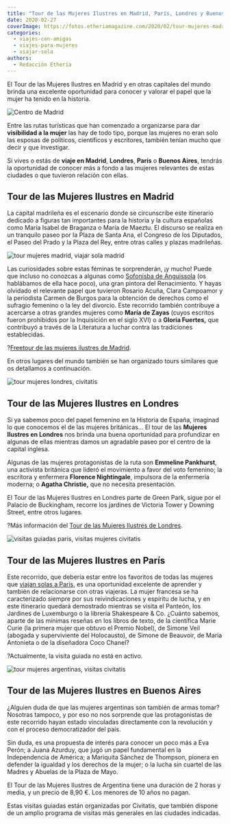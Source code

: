 ```yaml
---
title: "Tour de las Mujeres Ilustres en Madrid, París, Londres y Buenos Aires"
date: 2020-02-27
coverImage: https://fotos.etheriamagazine.com/2020/02/tour-mujeres-madrid.jpg
categories: 
  - viajes-con-amigas
  - viajes-para-mujeres
  - viajar-sola
authors: 
  - Redacción Etheria
---
```


El Tour de las Mujeres Ilustres en Madrid y en otras capitales del mundo brinda una 
excelente oportunidad para conocer y valorar el papel que la mujer ha tenido en la 
historia. 

![Centro de Madrid](https://fotos.etheriamagazine.com/2020/02/tour-mujeres-madrid-900x600.jpg "Centro de Madrid. © Florian Wehde")

Entre las rutas turísticas que han comenzado a organizarse para dar **visibilidad a la 
mujer** las hay de todo tipo, porque las mujeres no eran solo las esposas de políticos, 
científicos y escritores, también tenían mucho que decir y que investigar. 

Si vives o estás de **viaje en Madrid**, **Londres**, **París** o **Buenos Aires**, 
tendrás la oportunidad de conocer más a fondo a las mujeres relevantes de estas ciudades 
o que tuvieron relación con ellas. 

## Tour de las Mujeres Ilustres en Madrid

La capital madrileña es el escenario donde se circunscribe este itinerario dedicado a 
figuras tan importantes para la historia y la cultura españolas como María Isabel de 
Braganza o María de Maeztu. El discurso se realiza en un tranquilo paseo por la Plaza de 
Santa Ana, el Congreso de los Diputados, el Paseo del Prado y la Plaza del Rey, entre 
otras calles y plazas madrileñas. 

![tour mujeres madrid, viajar sola madrid](https://fotos.etheriamagazine.com/2020/02/viaje-mujeres-madrid-900x600.jpg "Detalle de la Plaza Mayor de Madrid. © Yuni Martín")

Las curiosidades sobre estas féminas te sorprenderán, ¡y mucho! Puede que incluso no 
conozcas a algunas como [Sofonisba de 
Anguissola](http://etheriamagazine.com/2019/11/18/grandes-mujeres-artistas-exposicion-sofonisba-anguissola-lavinia-fontana/) 
(os hablábamos de ella hace poco), una gran pintora del Renacimiento. Y hayas olvidado 
el relevante papel que tuvieron Rosario Acuña, Clara Campoamor y la periodista Carmen de 
Burgos para la obtención de derechos como el sufragio femenino o la ley del divorcio. 
Este recorrido también contribuye a acercarse a otras grandes mujeres como **María de 
Zayas** (cuyos escritos fueron prohibidos por la Inquisición en el siglo XVI) o a 
**Gloria Fuertes,** que contribuyó a través de la Literatura a luchar contra las 
tradiciones establecidas. 

?[Freetour de las mujeres ilustres de 
Madrid](https://www.civitatis.com/es/madrid/free-tour-mujeres-madrid/?aid=10211). 

En otros lugares del mundo también se han organizado tours similares que os detallamos a 
continuación. 

![tour mujeres londres, civitatis](https://fotos.etheriamagazine.com/2020/02/ruta-mujeres-londres-civitatis-900x619.jpg "Tour Mujeres en Londres. © David Mark")

## Tour de las Mujeres Ilustres en Londres

Si ya sabemos poco del papel femenino en la Historia de España, imaginad lo que 
conocemos el de las mujeres británicas... El tour de las **Mujeres Ilustres en Londres** 
nos brinda una buena oportunidad para profundizar en algunas de ellas mientras damos un 
agradable paseo por el centro de la capital inglesa. 

Algunas de las mujeres protagonistas de la ruta son **Emmeline Pankhurst**, una 
activista británica que lideró el movimiento a favor del voto femenino; la escritora y 
enfermera **Florence Nightingale**, impulsora de la enfermería moderna; o **Agatha 
Christie,** que no necesita presentación. 

El Tour de las Mujeres Ilustres en Londres parte de Green Park, sigue por el Palacio de 
Buckingham, recorre los jardines de Victoria Tower y Downing Street, entre otros 
lugares. 

?Más información del [Tour de las Mujeres Ilustres de 
Londres](https://www.civitatis.com/es/londres/tour-mujeres-ilustres/?aid=10211). 

![visitas guiadas paris, visitas mujeres civitatis](https://fotos.etheriamagazine.com/2020/02/visitas-mujeres-paris-900x599.jpg "Museo del Louvre.")

## Tour de las Mujeres Ilustres en París

Este recorrido, que debería estar entre los favoritos de todas las mujeres que [viajan 
solas a París](http://etheriamagazine.com/2019/05/15/viajar-sola-que-ver-paris/), es una 
oportunidad excelente de aprender y también de relacionarse con otras viajeras. La mujer 
francesa se ha caracterizado siempre por sus reivindicaciones y espíritu de lucha, y en 
este itinerario quedará demostrado mientras se visita el Panteón, los Jardines de 
Luxemburgo o la librería Shakespeare & Co. ¿Cuánto sabemos, aparte de las mínimas 
reseñas en los libros de texto, de la científica Marie Curie (la primera mujer que 
obtuvo el Premio Nobel), de Simone Veil (abogada y superviviente del Holocausto), de 
Simone de Beauvoir, de María Antonieta o de la diseñadora Coco Chanel? 

?Actualmente, la visita guiada no está en activo. 

![tour mujeres argentinas, visitas civitatis](https://fotos.etheriamagazine.com/2020/02/tour-mujeres-argentinas-civitatis-900x581.jpg "Casa Rosada de Buenos Aires. © Claudio Bianchi")

## Tour de las Mujeres Ilustres en Buenos Aires

¿Alguien duda de que las mujeres argentinas son también de armas tomar? Nosotras 
tampoco, y por eso no nos sorprende que las protagonistas de este recorrido hayan estado 
vinculadas directamente con la revolución y con el proceso democratizador del país. 

Sin duda, es una propuesta de interés para conocer un poco más a Eva Perón; a Juana 
Azurduy, que jugó un papel fundamental en la Independencia de América; a Mariquita 
Sánchez de Thompson, pionera en defender la igualdad y los derechos de la mujer; o la 
lucha sin cuartel de las Madres y Abuelas de la Plaza de Mayo. 

El Tour de las Mujeres Ilustres de Argentina tiene una duración de 2 horas y media, y un 
precio de 8,90 €. Los menores de 10 años no pagan. 

Estas visitas guiadas están organizadas por Civitatis, que también dispone de un amplio 
programa de visitas más generales en las ciudades indicadas.
